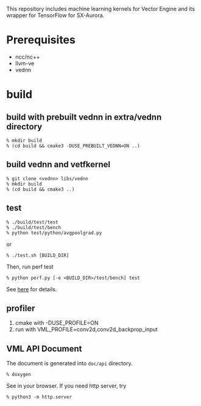 This repository includes machine learning kernels for Vector Engine and its wrapper for TensorFlow for SX-Aurora.

# Prerequisites
- ncc/nc++
- llvm-ve
- vednn
# build

## build with prebuilt vednn in extra/vednn directory

    % mkdir build
    % (cd build && cmake3 -DUSE_PREBUILT_VEDNN=ON ..)

## build vednn and vetfkernel

    % git clone <vednn> libs/vednn
    % mkdir build
    % (cd build && cmake3 ..)

## test

    % ./build/test/test
    % ./build/test/bench
    % python test/python/avgpoolgrad.py

or

    % ./test.sh [BUILD_DIR]

Then, run perf test

    % python perf.py [-e <BUILD_DIR>/test/bench] test

See [here](doc/perf.md) for details.

## profiler

1. cmake with -DUSE_PROFILE=ON
2. run with VML_PROFILE=conv2d,conv2d_backprop_input
   

## VML API Document

The document is generated into `doc/api` directory.

    % doxygen

See in your browser. If you need http server, try

    % python3 -m http.server
